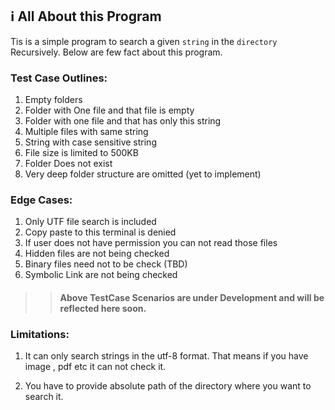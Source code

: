  <h2>ℹ️ All About this Program</h2>

 Tis is a simple program to search a given `string` in the `directory` Recursively. Below are few fact about this program.



<h3> Test Case Outlines:</h3>


1. Empty folders
2. Folder with One file and that file is empty
3. Folder with one file and that has only this string
4. Multiple files with same string
5. String with case sensitive string
6. File size is limited to 500KB
7. Folder Does not exist
8. Very deep folder structure are omitted (yet to implement)

<h3> Edge Cases:</h3>

1. Only UTF file search is included
2. Copy paste to this terminal is denied
3. If user does not have permission you can not read those files 
4. Hidden files are not being checked
5. Binary files need not to be check (TBD)
6. Symbolic Link are not being checked

>> <h4>Above TestCase Scenarios are under Development and will be reflected here soon.</h4>

<h3>Limitations:</h3>

1. It can only search strings in the utf-8 format. That means if you have image , pdf  etc it can not check it.

2. You have to provide absolute path of the directory where you want to search it.
